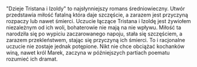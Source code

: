 "Dzieje Tristana i Izoldy" to najsłynniejszy romans średniowieczny. Utwór przedstawia miłość fatalną która daje szczęście, a zarazem jest przyczyną rozpaczy lub nawet śmierci.
Uczucie łączące Tristana i Izoldę jest żywiołem niezależnym od ich woli, bohaterowie nie mają na nie wpływu. Miłość ta narodziła się po wypiciu zaczarowanego napoju, stała się szczęściem, a zarazem przekleństwem, stając się przyczyną ich śmierci.
To i racjonalne uczucie nie zostaje jednak potępione. Nikt nie chce obciążać kochanków winą, nawet król Marek, zaczyna w późniejszych partiach poematu rozumieć ich dramat.